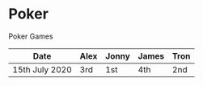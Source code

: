 # Poker

Poker Games

| Date           | Alex | Jonny | James | Tron |
|----------------|------|-------|-------|------|
| 15th July 2020 | 3rd  | 1st   | 4th   | 2nd  |
